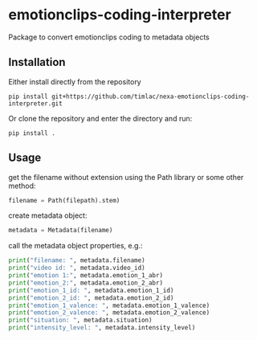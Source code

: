 # emotionclips-coding-interpreter
Package to convert emotionclips coding to metadata objects

## Installation 

Either install directly from the repository

`pip install git+https://github.com/timlac/nexa-emotionclips-coding-interpreter.git`

Or clone the repository and enter the directory and run:

`pip install .`

## Usage

get the filename without extension using the Path library or some other method:

```python
filename = Path(filepath).stem)
```

create metadata object:

```python 
metadata = Metadata(filename)
```

call the metadata object properties, e.g.:

```python 
print("filename: ", metadata.filename)
print("video id: ", metadata.video_id)
print("emotion 1:", metadata.emotion_1_abr)
print("emotion_2:", metadata.emotion_2_abr)
print("emotion_1_id: ", metadata.emotion_1_id)
print("emotion_2_id: ", metadata.emotion_2_id)
print("emotion_1_valence: ", metadata.emotion_1_valence)
print("emotion_2_valence: ", metadata.emotion_2_valence)
print("situation: ", metadata.situation)
print("intensity_level: ", metadata.intensity_level)
```
